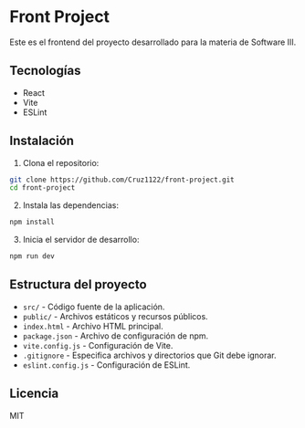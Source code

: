 # Front Project

Este es el frontend del proyecto desarrollado para la materia de Software III.

## Tecnologías

- React
- Vite
- ESLint

## Instalación

1. Clona el repositorio:

```bash
git clone https://github.com/Cruz1122/front-project.git
cd front-project
```

2. Instala las dependencias:

```bash
npm install
```

3. Inicia el servidor de desarrollo:

```bash
npm run dev
```

## Estructura del proyecto

- `src/` - Código fuente de la aplicación.
- `public/` - Archivos estáticos y recursos públicos.
- `index.html` - Archivo HTML principal.
- `package.json` - Archivo de configuración de npm.
- `vite.config.js` - Configuración de Vite.
- `.gitignore` - Especifica archivos y directorios que Git debe ignorar.
- `eslint.config.js` - Configuración de ESLint.

## Licencia

MIT

